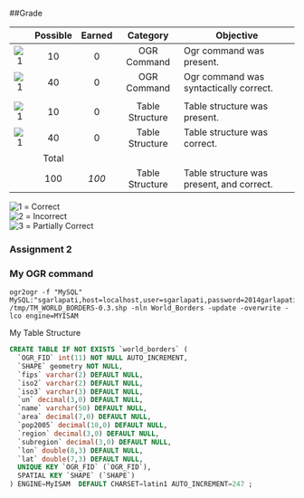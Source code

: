 ##Grade

|    |Possible|Earned|Category     | Objective                                          | 
|:--:|:------:|:----:|:-----------:|----------------------------------------------------|
|![1]|    10  |   0   | OGR Command | Ogr command was present.                          |
|![1]|    40  |   0   | OGR Command | Ogr command was syntactically correct.            |
|    |        |      |             |                                                    |
|![1]|    10  |   0   | Table Structure | Table structure was present.                  |
|![1]|    40  |   0   | Table Structure | Table structure was correct.                  |
|    | Total  |      |             |                                                    |
|    |    100 |   *100*   | Table Structure | Table structure was present, and correct.     |



![1] = Correct <br>
![2] = Incorrect <br>
![3] = Partially Correct <br>

[1]: https://raw.githubusercontent.com/rugbyprof/5443-Spatial-Database/master/media/correct.png
[2]: https://raw.githubusercontent.com/rugbyprof/5443-Spatial-Database/master/media/incorrect.png
[3]: https://raw.githubusercontent.com/rugbyprof/5443-Spatial-Database/master/media/partial.png


### Assignment 2

### My OGR command

```
ogr2ogr -f "MySQL" MySQL:"sgarlapati,host=localhost,user=sgarlapati,password=2014garlapati,port=3036" /tmp/TM_WORLD_BORDERS-0.3.shp -nln World_Borders -update -overwrite -lco engine=MYISAM
```

My Table Structure

```sql
CREATE TABLE IF NOT EXISTS `world_borders` (
  `OGR_FID` int(11) NOT NULL AUTO_INCREMENT,
  `SHAPE` geometry NOT NULL,
  `fips` varchar(2) DEFAULT NULL,
  `iso2` varchar(2) DEFAULT NULL,
  `iso3` varchar(3) DEFAULT NULL,
  `un` decimal(3,0) DEFAULT NULL,
  `name` varchar(50) DEFAULT NULL,
  `area` decimal(7,0) DEFAULT NULL,
  `pop2005` decimal(10,0) DEFAULT NULL,
  `region` decimal(3,0) DEFAULT NULL,
  `subregion` decimal(3,0) DEFAULT NULL,
  `lon` double(8,3) DEFAULT NULL,
  `lat` double(7,3) DEFAULT NULL,
  UNIQUE KEY `OGR_FID` (`OGR_FID`),
  SPATIAL KEY `SHAPE` (`SHAPE`)
) ENGINE=MyISAM  DEFAULT CHARSET=latin1 AUTO_INCREMENT=247 ;
```
